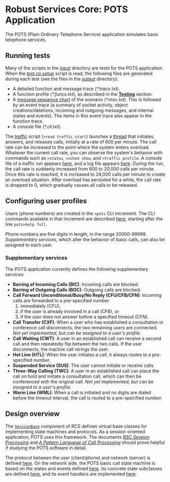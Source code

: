 # Robust Services Core: POTS Application

The POTS (Plain Ordinary Telephone Service) application simulates basic telephone
services.

## Running tests

Many of the scripts in the [*input*](/input) directory are tests for the POTS application.
When the [*test.cp.setup*](/input/test.cp.setup.txt) script is read, the following files
are generated during each test (see the files in the [*output*](/output) directory):

* A detailed function and message trace (*\*.trace.txt*).
* A function profile (*\*.funcs.txt*), as described in the [**Testing**](/README.md) section.
* A [message sequence chart](http://en.wikipedia.org/wiki/Message_sequence_chart) of the
scenario (*\*.msc.txt*).  This is followed by an event trace (a summary of socket activity,
object creations/deletions, incoming and outgoing messages, and internal states and events).
The items in this event trace also appear in the function trace.
* A console file (*\*.cli.txt*).

The [*traffic*](/input/traffic.start.txt) script (`>read traffic.start`) launches a
[thread](/an/PotsTrafficThread.h) that initiates, answers, and releases calls, initially
at a rate of 600 per minute.  The call rate can be increased to the point where the system
enters overload.  Whatever the current call rate, you can observe the system's behavior with
commands such as `>status`, `>sched show`, and `>traffic profile`.  A console file of a
traffic run appears [here](/output/traffic.console.txt), and a log file appears
[here](/output/traffic.logs.txt).  During the run, the call rate is suddenly
increased from 600 to 20,000 calls per minute.  Once this rate is reached, it is increased
to 24,000 calls per minute to create an overload situation.  After overload has persisted
for a while, the call rate is dropped to 0, which gradually causes all calls to be released.

## Configuring user profiles

Users (phone numbers) are created in the `>pots` CLI increment.  The CLI commands
available in that increment are described [here](/output/help.cli.txt),
starting after the line `pots>help full`.

Phone numbers are five digits in length, in the range 20000-99999.  *Supplementary services*,
which alter the behavior of basic calls, can also be assigned to each user.

### Supplementary services
The POTS application currently defines the following supplementary services:
* **Barring of Incoming Calls (BIC)**: Incoming calls are blocked.
* **Barring of Outgoing Calls (BOC)**: Outgoing calls are blocked.
* **Call Forward Unconditional/Busy/No Reply (CFU/CFB/CFN)**: Incoming calls are
forwarded to a pre-specified number
  1. immediately (CFU),
  2. if the user is already involved in a call (CFB), or
  3. if the user does not answer before a specified timeout (CFN).
* **Call Transfer (CXF)**: When a user who has established a consultation or conference
call disconnects, the two remaining users are connected.  *Not yet implemented, but can
be assigned to a user's profile.*
* **Call Waiting (CWT)**: A user in an established call can receive a second call and
then repeatedly flip between the two calls.  If the user disconnects, the inactive
call rerings the user.
* **Hot Line (HTL)**: When the user initiates a call, it always routes to a pre-specified
number.
* **Suspended Service (SUS)**: The user cannot initiate or receive calls.
* **Three-Way Calling (TWC)**: A user in an established call can place the call on hold
and initiate a consultation call, which can then be conferenced with the original call.
*Not yet implemented, but can be assigned to a user's profile.*
* **Warm Line (WML)**: When a call is initiated and no digits are dialed before the timeout
interval, the call is routed to a pre-specified number.

## Design overview
The [`SessionBase`](/sb) component of RCS defines virtual base classes for implementing state
machines and protocols.  As a session-oriented application, POTS uses this framework.  The
documents [*RSC Session Processing*](/docs/RSC-Session-Processing.pdf) and [*A Pattern Language
of Call Processing*](/docs/PLCP.pdf) should prove helpful if studying the POTS software in
detail.

The protocol between the user (client/phone) and network (server) is defined
[here](/pb/PotsProtocol.h).
On the network side, the POTS basic call state machine is based on the states and events defined
[here](/cb/BcSessions.h).  Its concrete state subclasses are defined [here](/sn/PotsSessions.h),
and its event handlers are implemented [here](/sn/PotsBcHandlers.cpp).
